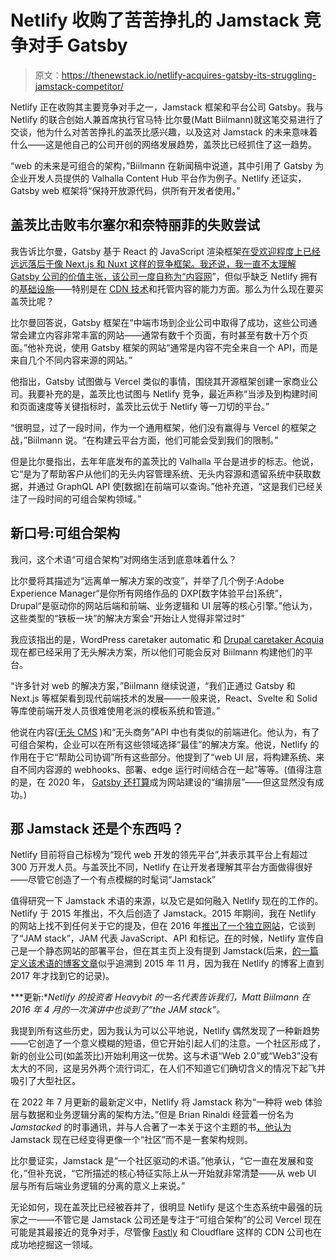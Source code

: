 # Netlify 收购了苦苦挣扎的 Jamstack 竞争对手 Gatsby

> 原文：<https://thenewstack.io/netlify-acquires-gatsby-its-struggling-jamstack-competitor/>

Netlify 正在收购其主要竞争对手之一，Jamstack 框架和平台公司 Gatsby。我与 Netlify 的联合创始人兼首席执行官马特·比尔曼(Matt Biilmann)就这笔交易进行了交谈，他为什么对苦苦挣扎的盖茨比感兴趣，以及这对 Jamstack 的未来意味着什么——这是他自己的公司开创的网络发展趋势，盖茨比已经抓住了这一趋势。

“web 的未来是可组合的架构，”Biilmann 在新闻稿中说道，其中引用了 Gatsby 为企业开发人员提供的 Valhalla Content Hub 平台作为例子。Netlify 还证实，Gatsby web 框架将“保持开放源代码，供所有开发者使用。”

## 盖茨比击败韦尔塞尔和奈特丽菲的失败尝试

我告诉比尔曼，Gatsby 基于 React 的 JavaScript 渲染框架[在受欢迎程度上已经远远落后于像 Next.js 和 Nuxt 这样的竞争框架。我还说，我一直不太理解 Gatsby 公司的价值主张，该公司一度自称为“](https://2022.stateofjs.com/en-US/libraries/rendering-frameworks/#gatsby)[内容网](https://thenewstack.io/gatsbys-content-mesh-and-its-role-in-jamstack/)”，但似乎缺乏 Netlify 拥有的[基础设施](https://thenewstack.io/why-netlify-is-tech-agnostic-and-its-role-in-jamstack-development/)——特别是在 [CDN 技术](https://thenewstack.io/slow-jamstack-builds-netlifys-solution-is-distributed-persistent-rendering/)和托管内容的能力方面。那么为什么现在要买盖茨比呢？

比尔曼回答说，Gatsby 框架在“中端市场到企业公司中取得了成功，这些公司通常会建立内容非常丰富的网站——通常有数千个页面，有时甚至有数十万个页面。”他补充说，使用 Gatsby 框架的网站“通常是内容不完全来自一个 API，而是来自几个不同内容来源的网站。”

他指出，Gatsby 试图做与 Vercel 类似的事情，围绕其开源框架创建一家商业公司。我要补充的是，盖茨比也试图与 Netlify 竞争，最近声称“当涉及到构建时间和页面速度等关键指标时，盖茨比云优于 Netlify 等一刀切的平台。”

“很明显，过了一段时间，作为一个通用框架，他们没有赢得与 Vercel 的框架之战，”Biilmann 说。“在构建云平台方面，他们可能会受到我们的限制。”

但是比尔曼指出，去年年底发布的盖茨比的 Valhalla 平台是进步的标志。他说，它“是为了帮助客户从他们的无头内容管理系统、无头内容源和遗留系统中获取数据，并通过 GraphQL API 使[数据]在前端可以查询。”他补充道，“这是我们已经关注了一段时间的可组合架构领域。”

## 新口号:可组合架构

我问，这个术语“可组合架构”对网络生活到底意味着什么？

比尔曼将其描述为“远离单一解决方案的改变”，并举了几个例子:Adobe Experience Manager“是你所有网络作品的 DXP[数字体验平台]系统”，Drupal“是驱动你的网站后端和前端、业务逻辑和 UI 层等的核心引擎。”他认为，这些类型的“铁板一块”的解决方案会“开始让人觉得非常过时”

我应该指出的是，WordPress caretaker automatic 和 [Drupal caretaker Acquia](https://thenewstack.io/how-drupal-fits-into-an-increasingly-headless-cms-world/) 现在都已经采用了无头解决方案，所以他们可能会反对 Biilmann 构建他们的平台。

“许多针对 web 的解决方案，”Biilmann 继续说道，“我们正通过 Gatsby 和 Next.js 等框架看到现代前端技术的发展——一般来说，React、Svelte 和 Solid 等库使前端开发人员很难使用老派的模板系统和管道。”

他说在内容([无头 CMS](https://thenewstack.io/strapi-headless-cms-and-lessons-learned-from-docker/) )和“无头商务”API 中也有类似的前端进化。他认为，有了可组合架构，企业可以在所有这些领域选择“最佳”的解决方案。他说，Netlify 的作用在于它“帮助公司协调”所有这些部分。他提到了“web UI 层，将构建系统、来自不同内容源的 webhooks、部署、edge 运行时间结合在一起”等等。(值得注意的是，在 2020 年， [Gatsby 还打算](https://thenewstack.io/gatsby-wants-to-be-orchestration-layer-for-building-websites/)成为网站建设的“编排层”——但这显然没有成功。)

## 那 Jamstack 还是个东西吗？

Netlify 目前将自己标榜为“现代 web 开发的领先平台”,并表示其平台上有超过 300 万开发人员。与盖茨比不同，Netlify 在让开发者理解其平台方面做得很好——尽管它创造了一个有点模糊的时髦词“Jamstack”

值得研究一下 Jamstack 术语的来源，以及它是如何融入 Netlify 现在的工作的。Netlify 于 2015 年推出，不久后创造了 Jamstack。2015 年期间，我在 Netlify 的网站上找不到任何关于它的提及，但在 2016 年[推出了一个独立网站](https://web.archive.org/web/20160527203229/https://jamstack.org/)，它谈到了“JAM stack”，JAM 代表 JavaScript、API 和标记。[在](https://web.archive.org/web/20160606174927/https://www.netlify.com/)的时候，Netlify 宣传自己是一个静态网站的部署平台，但在其主页上没有提到 Jamstack(后来，[的一篇定义该术语的博客文章](https://web.archive.org/web/20170622093349/https://www.netlify.com/blog/2015/11/16/what-is-the-jamstack/)似乎追溯到 2015 年 11 月，因为我在 Netlify 的博客上直到 2017 年才找到它的记录)。

***更新:**Netlify 的投资者 Heavybit 的一名代表告诉我们，Matt Biilmann 在 2016 年 4 月的一次演讲中也谈到了“the JAM stack”。*

我提到所有这些历史，因为我认为可以公平地说，Netlify 偶然发现了一种新趋势——它创造了一个意义模糊的短语，但它开始引起人们的注意。一个社区形成了，新的创业公司(如盖茨比)开始利用这一优势。这与术语“Web 2.0”或“Web3”没有太大的不同，这是另外两个流行词汇，在人们不知道它们确切含义的情况下起飞并吸引了大型社区。

在 2022 年 7 月更新的最新定义中，Netlify 将 Jamstack 称为“一种将 web 体验层与数据和业务逻辑分离的架构方法。”但是 Brian Rinaldi 经营着一份名为 *Jamstacked* 的时事通讯，并与人合著了一本关于这个主题的书[，他认为](https://remotesynthesis.com/blog/jamstack-in-2023/) Jamstack 现在已经变得更像一个“社区”而不是一套架构规则。

比尔曼证实，Jamstack 是“一个社区驱动的术语。”他承认，“它一直在发展和变化，”但补充说，“它所描述的核心特征实际上从一开始就非常清楚——从 web UI 层与所有后端业务逻辑的分离的意义上来说。”

无论如何，现在盖茨比已经被吞并了，很明显 Netlify 是这个生态系统中最强的玩家之一——不管它是 Jamstack 公司还是专注于“可组合架构”的公司 Vercel 现在可能是其最接近的竞争对手，尽管像 [Fastly](https://thenewstack.io/anil-dash-on-mastodon-joining-fastlys-open-source-program/) 和 Cloudflare 这样的 CDN 公司也在成功地挖掘这一领域。

<svg xmlns:xlink="http://www.w3.org/1999/xlink" viewBox="0 0 68 31" version="1.1"><title>Group</title> <desc>Created with Sketch.</desc></svg>